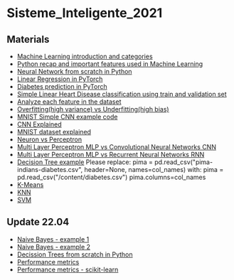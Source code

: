 # Sisteme_Inteligente_2021

## Materials
 - [Machine Learning introduction and categories](https://towardsdatascience.com/machine-learning-an-introduction-23b84d51e6d0)
 - [Python recap and important features used in Machine Learning](https://www.kaggle.com/learn/python)
 - [Neural Network from scratch in Python](https://victorzhou.com/blog/intro-to-neural-networks/)
 - [Linear Regression in PyTorch](PyTorchIntroduction/SimpleLinearRegressionInPyTorch.ipynb)
 - [Diabetes prediction in PyTorch](PyTorchIntroduction/DiabetesExample.ipynb)
 - [Simple Linear Heart Disease classification using train and validation set](PyTorchIntroduction/SimpleLinearRegressionInPyTorch.ipynb)
 - [Analyze each feature in the dataset](https://towardsdatascience.com/exploratory-data-analysis-with-pandas-profiling-de3aae2ddff3)
 - [Overfitting(high variance) vs Underfitting(high bias)](https://towardsdatascience.com/what-are-overfitting-and-underfitting-in-machine-learning-a96b30864690)
 - [MNIST Simple CNN example code](PyTorchIntroduction/MNISTCNN.ipynb)
 - [CNN Explained](https://docs.google.com/presentation/d/1N5EgIfY9nst75cq20M27SjOSiSG1c7uAhZ0RngwGVzc/edit#slide=id.g27be483e10_0_0)
 - [MNIST dataset explained](http://yann.lecun.com/exdb/mnist/)
 - [Neuron vs Perceptron](https://www.quora.com/What-is-the-difference-between-the-neurons-in-an-artificial-neural-network-ANN-and-perceptrons)
 - [Multi Layer Perceptron MLP vs Convolutional Neural Networks CNN](https://www.quora.com/What-is-the-difference-between-a-convolutional-neural-network-and-a-multilayer-perceptron)
 - [Multi Layer Perceptron MLP vs Recurrent Neural Networks RNN](https://cs.stackexchange.com/questions/53521/what-is-difference-between-multilayer-perceptron-and-multilayer-neural-network)
- [Decision Tree example](https://www.datacamp.com/community/tutorials/decision-tree-classification-python)
  Please replace:
  pima = pd.read_csv("pima-indians-diabetes.csv", header=None, names=col_names)
  with:
  pima = pd.read_csv("/content/diabetes.csv")
  pima.columns=col_names
- [K-Means](https://www.datacamp.com/community/tutorials/k-means-clustering-python)
- [KNN](https://www.datacamp.com/community/tutorials/k-nearest-neighbor-classification-scikit-learn)
- [SVM](https://www.datacamp.com/community/tutorials/svm-classification-scikit-learn-python)

## Update 22.04
- [Naive Bayes - example 1](https://www.datacamp.com/community/tutorials/naive-bayes-scikit-learn)
- [Naive Bayes - example 2](https://towardsdatascience.com/naive-bayes-classifier-how-to-successfully-use-it-in-python-ecf76a995069)
- [Decission Trees from scratch in Python](https://towardsdatascience.com/decision-tree-from-scratch-in-python-46e99dfea775)
- [Performance metrics](https://towardsdatascience.com/a-practical-guide-to-seven-essential-performance-metrics-for-classification-using-scikit-learn-2de0e0a8a040)
- [Performance metrics - scikit-learn](https://scikit-learn.org/stable/modules/model_evaluation.html)

